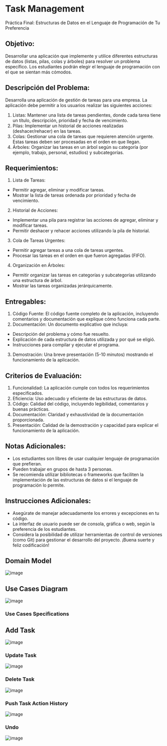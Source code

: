 # Task Management
Práctica Final: Estructuras de Datos en el Lenguaje de Programación de Tu Preferencia

## Objetivo:
Desarrollar una aplicación que implemente y utilice diferentes estructuras de datos (listas, pilas, colas y árboles) para resolver un problema específico. Los estudiantes podrán elegir el lenguaje de programación con el que se sientan más cómodos.

## Descripción del Problema:
Desarrolla una aplicación de gestión de tareas para una empresa. La aplicación debe permitir a los usuarios realizar las siguientes acciones:
1. Listas: Mantener una lista de tareas pendientes, donde cada tarea tiene un título, descripción, prioridad y fecha de vencimiento.
2. Pilas: Implementar un historial de acciones realizadas (deshacer/rehacer) en las tareas.
3. Colas: Gestionar una cola de tareas que requieren atención urgente. Estas tareas deben ser procesadas en el orden en que llegan.
4. Árboles: Organizar las tareas en un árbol según su categoría (por ejemplo, trabajo, personal, estudios) y subcategorías.

## Requerimientos:
1. Lista de Tareas:
- Permitir agregar, eliminar y modificar tareas.
- Mostrar la lista de tareas ordenada por prioridad y fecha de vencimiento.
2. Historial de Acciones:
- Implementar una pila para registrar las acciones de agregar, eliminar y modificar tareas.
- Permitir deshacer y rehacer acciones utilizando la pila de historial.
3. Cola de Tareas Urgentes:
- Permitir agregar tareas a una cola de tareas urgentes.
- Procesar las tareas en el orden en que fueron agregadas (FIFO).
4. Organización en Árboles:
- Permitir organizar las tareas en categorías y subcategorías utilizando una estructura de árbol.
- Mostrar las tareas organizadas jerárquicamente.

## Entregables:
1. Código Fuente: El código fuente completo de la aplicación, incluyendo comentarios y documentación que explique cómo funciona cada parte.
2. Documentación: Un documento explicativo que incluya:
- Descripción del problema y cómo fue resuelto.
- Explicación de cada estructura de datos utilizada y por qué se eligió.
- Instrucciones para compilar y ejecutar el programa.
3. Demostración: Una breve presentación (5-10 minutos) mostrando el funcionamiento de la aplicación.
  
## Criterios de Evaluación:
1. Funcionalidad: La aplicación cumple con todos los requerimientos especificados.
2. Eficiencia: Uso adecuado y eficiente de las estructuras de datos.
3. Código: Calidad del código, incluyendo legibilidad, comentarios y buenas prácticas.
4. Documentación: Claridad y exhaustividad de la documentación proporcionada.
5. Presentación: Calidad de la demostración y capacidad para explicar el funcionamiento de la aplicación.

## Notas Adicionales:
- Los estudiantes son libres de usar cualquier lenguaje de programación que prefieran.
- Pueden trabajar en grupos de hasta 3 personas.
- Se recomienda utilizar bibliotecas o frameworks que faciliten la implementación de las estructuras de datos si el lenguaje de programación lo permite.
## Instrucciones Adicionales:
- Asegúrate de manejar adecuadamente los errores y excepciones en tu código.
- La interfaz de usuario puede ser de consola, gráfica o web, según la preferencia de los estudiantes.
- Considera la posibilidad de utilizar herramientas de control de versiones (como Git) para gestionar el desarrollo del proyecto.
¡Buena suerte y feliz codificación!

## Domain Model
![image](https://github.com/user-attachments/assets/2e306aa5-0bc0-44fe-b04d-451757e457f5)

## Use Cases Diagram
![image](https://github.com/user-attachments/assets/c980b112-25f9-4919-8385-afa2785fc831)

### Use Cases Specifications

## Add Task
![image](https://github.com/user-attachments/assets/10bd080b-e806-4d89-8635-a86110f0e3db)

### Update Task
![image](https://github.com/user-attachments/assets/d472238d-148c-43f1-a054-786c60bb85c0)

### Delete Task
![image](https://github.com/user-attachments/assets/d9a3decd-2d71-4d2f-a06e-bfebb9bcc2d5)

### Push Task Action History
![image](https://github.com/user-attachments/assets/de08daae-74c9-4023-be0c-4ad6be35f74b)

### Undo 
![image](https://github.com/user-attachments/assets/67e7dff2-8d6b-4ac0-abe8-e01cc96edd28)

